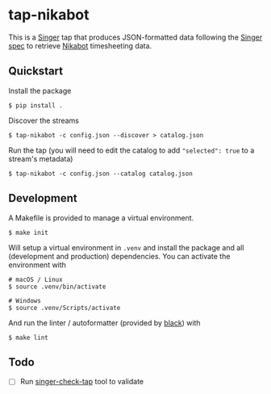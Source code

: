 # tap-nikabot

This is a [Singer](https://singer.io) tap that produces JSON-formatted data following the 
[Singer spec](https://github.com/singer-io/getting-started/blob/master/SPEC.md) to retrieve 
[Nikabot](https://www.nikabot.com/) timesheeting data.

## Quickstart

Install the package

```
$ pip install .
```

Discover the streams

```
$ tap-nikabot -c config.json --discover > catalog.json
```

Run the tap (you will need to edit the catalog to add `"selected": true` to a stream's metadata)

```
$ tap-nikabot -c config.json --catalog catalog.json
```

## Development

A Makefile is provided to manage a virtual environment.

```
$ make init
```

Will setup a virtual environment in `.venv` and install the package and all (development and production) dependencies.
You can activate the environment with

```
# macOS / Linux
$ source .venv/bin/activate

# Windows
$ source .venv/Scripts/activate
```

And run the linter / autoformatter (provided by [black](https://black.readthedocs.io/en/stable/)) with

```
$ make lint
```

## Todo

- [ ] Run [singer-check-tap](https://github.com/singer-io/singer-tools#singer-check-tap) tool to validate

